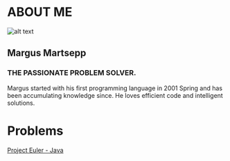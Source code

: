 # ABOUT ME
![alt text](https://scontent-hel3-1.xx.fbcdn.net/v/t1.6435-9/84332732_2931300460253964_454701281320108032_n.jpg?_nc_cat=109&ccb=1-5&_nc_sid=09cbfe&_nc_ohc=sYtLOi1xrO4AX_aBwXK&_nc_ht=scontent-hel3-1.xx&oh=0757604df0a1bef1170df04f0beb5f68&oe=6174D7CB)
## Margus Martsepp
### THE PASSIONATE PROBLEM SOLVER.

Margus started with his first programming language in 2001 Spring and has been accumulating knowledge since. He loves efficient code and intelligent solutions.
# Problems
[Project Euler - Java](https://github.com/margusmartsepp/margusmartsepp.github.io/blob/master/Project_Euler.md)